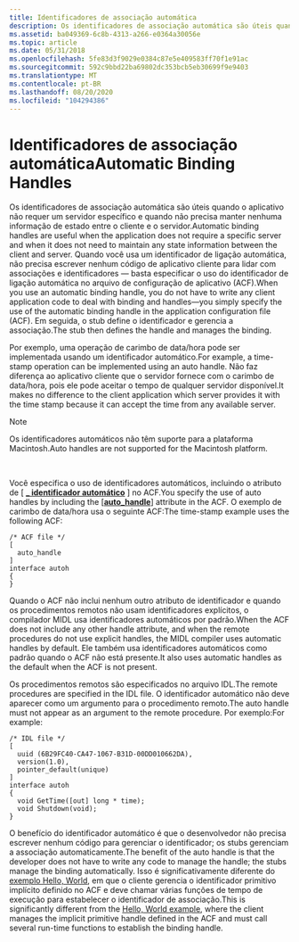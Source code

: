 ```yaml
---
title: Identificadores de associação automática
description: Os identificadores de associação automática são úteis quando o aplicativo não requer um servidor específico e quando não precisa manter nenhuma informação de estado entre o cliente e o servidor.
ms.assetid: ba049369-6c8b-4313-a266-e0364a30056e
ms.topic: article
ms.date: 05/31/2018
ms.openlocfilehash: 5fe83d3f9029e0384c87e5e409583ff70f1e91ac
ms.sourcegitcommit: 592c9bbd22ba69802dc353bcb5eb30699f9e9403
ms.translationtype: MT
ms.contentlocale: pt-BR
ms.lasthandoff: 08/20/2020
ms.locfileid: "104294386"
---
```

# <a name="automatic-binding-handles"></a><span data-ttu-id="a75e9-103">Identificadores de associação automática</span><span class="sxs-lookup"><span data-stu-id="a75e9-103">Automatic Binding Handles</span></span>

<span data-ttu-id="a75e9-104">Os identificadores de associação automática são úteis quando o aplicativo não requer um servidor específico e quando não precisa manter nenhuma informação de estado entre o cliente e o servidor.</span><span class="sxs-lookup"><span data-stu-id="a75e9-104">Automatic binding handles are useful when the application does not require a specific server and when it does not need to maintain any state information between the client and server.</span></span> <span data-ttu-id="a75e9-105">Quando você usa um identificador de ligação automática, não precisa escrever nenhum código de aplicativo cliente para lidar com associações e identificadores — basta especificar o uso do identificador de ligação automática no arquivo de configuração de aplicativo (ACF).</span><span class="sxs-lookup"><span data-stu-id="a75e9-105">When you use an automatic binding handle, you do not have to write any client application code to deal with binding and handles—you simply specify the use of the automatic binding handle in the application configuration file (ACF).</span></span> <span data-ttu-id="a75e9-106">Em seguida, o stub define o identificador e gerencia a associação.</span><span class="sxs-lookup"><span data-stu-id="a75e9-106">The stub then defines the handle and manages the binding.</span></span>

<span data-ttu-id="a75e9-107">Por exemplo, uma operação de carimbo de data/hora pode ser implementada usando um identificador automático.</span><span class="sxs-lookup"><span data-stu-id="a75e9-107">For example, a time-stamp operation can be implemented using an auto handle.</span></span> <span data-ttu-id="a75e9-108">Não faz diferença ao aplicativo cliente que o servidor fornece com o carimbo de data/hora, pois ele pode aceitar o tempo de qualquer servidor disponível.</span><span class="sxs-lookup"><span data-stu-id="a75e9-108">It makes no difference to the client application which server provides it with the time stamp because it can accept the time from any available server.</span></span>

> [!Note]  
> <span data-ttu-id="a75e9-109">Os identificadores automáticos não têm suporte para a plataforma Macintosh.</span><span class="sxs-lookup"><span data-stu-id="a75e9-109">Auto handles are not supported for the Macintosh platform.</span></span>

 

<span data-ttu-id="a75e9-110">Você especifica o uso de identificadores automáticos, incluindo o atributo de \[ [**\_ identificador automático**](/windows/desktop/Midl/auto-handle) \] no ACF.</span><span class="sxs-lookup"><span data-stu-id="a75e9-110">You specify the use of auto handles by including the \[[**auto\_handle**](/windows/desktop/Midl/auto-handle)\] attribute in the ACF.</span></span> <span data-ttu-id="a75e9-111">O exemplo de carimbo de data/hora usa o seguinte ACF:</span><span class="sxs-lookup"><span data-stu-id="a75e9-111">The time-stamp example uses the following ACF:</span></span>

``` syntax
/* ACF file */
[
  auto_handle
]
interface autoh
{
}
```

<span data-ttu-id="a75e9-112">Quando o ACF não inclui nenhum outro atributo de identificador e quando os procedimentos remotos não usam identificadores explícitos, o compilador MIDL usa identificadores automáticos por padrão.</span><span class="sxs-lookup"><span data-stu-id="a75e9-112">When the ACF does not include any other handle attribute, and when the remote procedures do not use explicit handles, the MIDL compiler uses automatic handles by default.</span></span> <span data-ttu-id="a75e9-113">Ele também usa identificadores automáticos como padrão quando o ACF não está presente.</span><span class="sxs-lookup"><span data-stu-id="a75e9-113">It also uses automatic handles as the default when the ACF is not present.</span></span>

<span data-ttu-id="a75e9-114">Os procedimentos remotos são especificados no arquivo IDL.</span><span class="sxs-lookup"><span data-stu-id="a75e9-114">The remote procedures are specified in the IDL file.</span></span> <span data-ttu-id="a75e9-115">O identificador automático não deve aparecer como um argumento para o procedimento remoto.</span><span class="sxs-lookup"><span data-stu-id="a75e9-115">The auto handle must not appear as an argument to the remote procedure.</span></span> <span data-ttu-id="a75e9-116">Por exemplo:</span><span class="sxs-lookup"><span data-stu-id="a75e9-116">For example:</span></span>

``` syntax
/* IDL file */
[ 
  uuid (6B29FC40-CA47-1067-B31D-00DD010662DA),
  version(1.0),
  pointer_default(unique)
]
interface autoh
{
  void GetTime([out] long * time);
  void Shutdown(void);
}
```

<span data-ttu-id="a75e9-117">O benefício do identificador automático é que o desenvolvedor não precisa escrever nenhum código para gerenciar o identificador; os stubs gerenciam a associação automaticamente.</span><span class="sxs-lookup"><span data-stu-id="a75e9-117">The benefit of the auto handle is that the developer does not have to write any code to manage the handle; the stubs manage the binding automatically.</span></span> <span data-ttu-id="a75e9-118">Isso é significativamente diferente do [exemplo Hello, World](tutorial.md), em que o cliente gerencia o identificador primitivo implícito definido no ACF e deve chamar várias funções de tempo de execução para estabelecer o identificador de associação.</span><span class="sxs-lookup"><span data-stu-id="a75e9-118">This is significantly different from the [Hello, World example](tutorial.md), where the client manages the implicit primitive handle defined in the ACF and must call several run-time functions to establish the binding handle.</span></span>

 

 